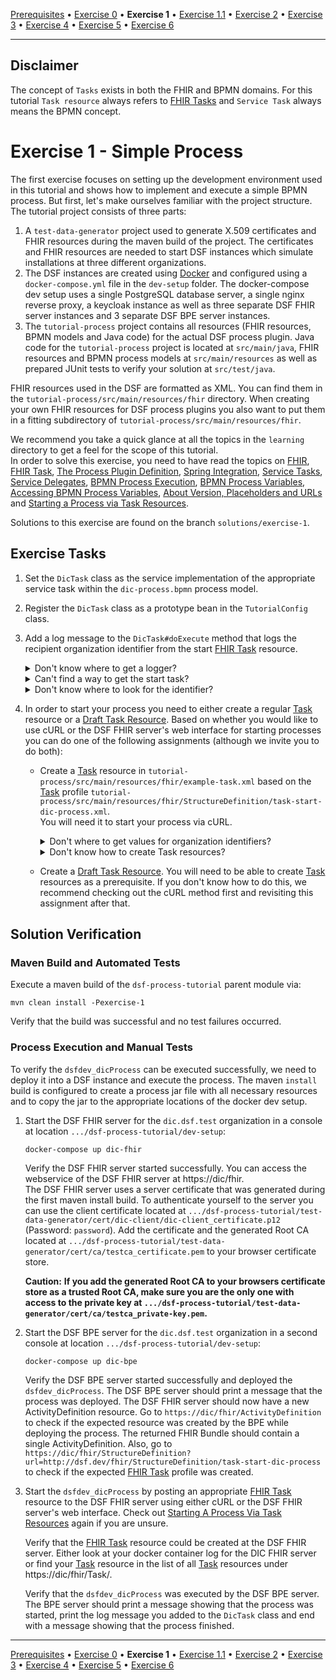 [Prerequisites](prerequisites.md) • [Exercise 0](exercise-0.md) • **Exercise 1** • [Exercise 1.1](exercise-1-1.md) • [Exercise 2](exercise-2.md) • [Exercise 3](exercise-3.md) • [Exercise 4](exercise-4.md) • [Exercise 5](exercise-5.md) • [Exercise 6](exercise-6.md)
___
## Disclaimer
The concept of `Tasks` exists in both the FHIR and BPMN domains. For this tutorial `Task resource` always refers
to [FHIR Tasks](https://www.hl7.org/fhir/R4/task.html) and `Service Task` always means the BPMN concept.
# Exercise 1 - Simple Process
The first exercise focuses on setting up the development environment used in this tutorial and shows how to implement and execute a simple
BPMN process. But first, let's make ourselves familiar with the project structure.  
The tutorial project consists of three parts:
1. A `test-data-generator` project used to generate X.509 certificates and FHIR resources
   during the maven build of the project. The certificates and FHIR resources are needed to start DSF instances which simulate
   installations at three different organizations.
2. The DSF instances are created using [Docker](https://www.docker.com/) and configured using
   a `docker-compose.yml` file in the `dev-setup` folder. The docker-compose dev setup uses a single PostgreSQL database server,
   a single nginx reverse proxy, a keycloak instance as well as three separate DSF FHIR server instances and 3 separate DSF BPE server instances.
3. The `tutorial-process` project contains all resources (FHIR resources, BPMN models and Java code) for the actual
   DSF process plugin. Java code for the `tutorial-process` project is located at `src/main/java`, FHIR resources and
   BPMN process models at `src/main/resources` as well as prepared JUnit tests to verify your solution at `src/test/java`.

FHIR resources used in the DSF are formatted as XML. You can find them in the `tutorial-process/src/main/resources/fhir` directory.
When creating your own FHIR resources for DSF process plugins you also want to put them in a fitting subdirectory of `tutorial-process/src/main/resources/fhir`.

We recommend you take a quick glance at all the topics in the `learning` directory to get a 
feel for the scope of this tutorial.  
In order to solve this exercise, you need to have read the topics on [FHIR](../learning/concepts/fhir/info.md), 
[FHIR Task](../learning/concepts/fhir/task.md), 
[The Process Plugin Definition](../learning/concepts/dsf/the-process-plugin-definition.md), 
[Spring Integration](../learning/concepts/dsf/spring-integration.md), [Service Tasks](../learning/concepts/bpmn/service-tasks.md), 
[Service Delegates](../learning/concepts/dsf/service-delegates.md),
[BPMN Process Execution](../learning/concepts/dsf/bpmn-process-execution.md), 
[BPMN Process Variables](../learning/concepts/dsf/bpmn-process-variables.md), 
[Accessing BPMN Process Variables](../learning/guides/accessing-bpmn-process-variables.md),
[About Version, Placeholders and URLs](../learning/concepts/dsf/about-version-placeholders-and-urls.md)
and [Starting a Process via Task Resources](../learning/guides/starting-a-process-via-task-resources.md).

Solutions to this exercise are found on the branch `solutions/exercise-1`.

## Exercise Tasks
1. Set the `DicTask` class as the service implementation of the appropriate service task within the `dic-process.bpmn` process model.
2. Register the `DicTask` class as a prototype bean in the `TutorialConfig` class.
3. Add a log message to the `DicTask#doExecute` method that logs the recipient organization identifier from the start [FHIR Task](../learning/concepts/fhir/task.md) resource.

    <details>
        <summary>Don't know where to get a logger?</summary>
    
    This project uses slf4j. So use `LoggerFactory` to get yourself a logger instance.
    </details>
    
    <details>
        <summary>Can't find a way to get the start task?</summary>
    
    The `doExecute` method provides a `Variables` instance. Try it through this one.
    </details>
    
    <details>
        <summary>Don't know where to look for the identifier?</summary>
    
    Take a look at the official [FHIR Task](../learning/concepts/fhir/task.md) resource, find elements that have a recipient and manoeuvre your way to those elements using the right getters. Then test which of them has the correct value.
    </details>


4. In order to start your process you need to either create a regular [Task](../learning/concepts/fhir/task.md) resource
    or a [Draft Task Resource](../learning/concepts/dsf/draft-task-resources.md). Based on whether you would like
    to use cURL or the DSF FHIR server's web interface for starting processes you can do one of the following
    assignments (although we invite you to do both):
   * Create a [Task](../learning/concepts/fhir/task.md) resource in `tutorial-process/src/main/resources/fhir/example-task.xml` based on the [Task](../learning/concepts/fhir/task.md)
     profile `tutorial-process/src/main/resources/fhir/StructureDefinition/task-start-dic-process.xml`.  
     You will need it to start your process via cURL.

        <details>
        <summary>Don't where to get values for organization identifiers?</summary>

        Take a look at the topic on [organization identifiers](../learning/concepts/dsf/organization-identifiers.md).
        </details>   

        <details>
        <summary>Don't know how to create Task resources?</summary>

        Take a look at [this guide](../learning/guides/creating-task-resources-based-on-a-definition.md).
        </details>
   * Create a [Draft Task Resource](../learning/concepts/dsf/draft-task-resources.md). You will need to be able
    to create [Task](../learning/concepts/fhir/task.md) resources as a prerequisite. If you don't know how to do this, 
    we recommend checking out the cURL method first and revisiting this assignment after that.

## Solution Verification
### Maven Build and Automated Tests
Execute a maven build of the `dsf-process-tutorial` parent module via:
```
mvn clean install -Pexercise-1
```
Verify that the build was successful and no test failures occurred.

### Process Execution and Manual Tests
To verify the `dsfdev_dicProcess` can be executed successfully, we need to deploy it into a DSF instance and execute the process. The maven `install` build is configured to create a process jar file with all necessary resources and to copy the jar to the appropriate locations of the docker dev setup.

1. Start the DSF FHIR server for the `dic.dsf.test` organization in a console at location `.../dsf-process-tutorial/dev-setup`:
	```
	docker-compose up dic-fhir
	```
	Verify the DSF FHIR server started successfully. You can access the webservice of the DSF FHIR server at https://dic/fhir.  
	The DSF FHIR server uses a server certificate that was generated during the first maven install build. 
    To authenticate yourself to the server you can use the client certificate located at `.../dsf-process-tutorial/test-data-generator/cert/dic-client/dic-client_certificate.p12` (Password: `password`). 
    Add the certificate and the generated Root CA located at `.../dsf-process-tutorial/test-data-generator/cert/ca/testca_certificate.pem` to your browser certificate store.
	
	**Caution:** __If you add the generated Root CA to your browsers certificate store as a trusted Root CA, make sure you are 
    the only one with access to the private key at `.../dsf-process-tutorial/test-data-generator/cert/ca/testca_private-key.pem`.__

2. Start the DSF BPE server for the `dic.dsf.test` organization in a second console at location `.../dsf-process-tutorial/dev-setup`:
	```
	docker-compose up dic-bpe
	```
	Verify the DSF BPE server started successfully and deployed the `dsfdev_dicProcess`. 
    The DSF BPE server should print a message that the process was deployed. The DSF FHIR server should now have a new ActivityDefinition resource. Go to `https://dic/fhir/ActivityDefinition` to check if the expected resource was created by the BPE while deploying the process. The returned FHIR Bundle should contain a single ActivityDefinition. Also, go to `https://dic/fhir/StructureDefinition?url=http://dsf.dev/fhir/StructureDefinition/task-start-dic-process` to check if the expected [FHIR Task](../learning/concepts/fhir/task.md) profile was created.

3. Start the `dsfdev_dicProcess` by posting an appropriate [FHIR Task](../learning/concepts/fhir/task.md) resource to the DSF FHIR server using either cURL or the DSF FHIR server's web interface. Check out [Starting A Process Via Task Resources](../learning/guides/starting-a-process-via-task-resources.md) again if you are unsure.  
	
    Verify that the  [FHIR Task](../learning/concepts/fhir/task.md) resource could be created at the DSF FHIR server. Either look at your docker container log for the DIC FHIR server or find your [Task](../learning/concepts/fhir/task) resource in the list of all [Task](../learning/concepts/fhir/task) resources under https://dic/fhir/Task/. 
	
    Verify that the `dsfdev_dicProcess` was executed by the DSF BPE server. The BPE server should print a message showing that the process was started, print the log message you added to the `DicTask` class and end with a message showing that the process finished.

___
[Prerequisites](prerequisites.md) • [Exercise 0](exercise-0.md) • **Exercise 1** • [Exercise 1.1](exercise-1-1.md) • [Exercise 2](exercise-2.md) • [Exercise 3](exercise-3.md) • [Exercise 4](exercise-4.md) • [Exercise 5](exercise-5.md) • [Exercise 6](exercise-6.md)
